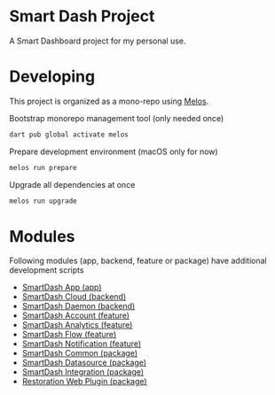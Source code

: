# Smart Dash Project

A Smart Dashboard project for my personal use.

# Developing

This project is organized as a mono-repo using [Melos](https://pub.dev/packages/melos).

Bootstrap monorepo management tool (only needed once)
```bash
dart pub global activate melos
```

Prepare development environment (macOS only for now)
```bash
melos run prepare
```

Upgrade all dependencies at once
```bash
melos run upgrade
```

# Modules
Following modules (app, backend, feature or package) have additional development scripts

* [SmartDash App (app)](apps/smart_dash/README.md)
* [SmartDash Cloud (backend)](backends/smart_dash_cloud/README.md)
* [SmartDash Daemon (backend)](backends/smart_dash_daemon/README.md)
* [SmartDash Account (feature)](features/smart_dash_account/README.md)
* [SmartDash Analytics (feature)](features/smart_dash_analytics/README.md)
* [SmartDash Flow (feature)](features/smart_dash_flow/README.md)
* [SmartDash Notification (feature)](features/smart_dash_notification/README.md)
* [SmartDash Common (package)](packages/smart_dash_common/README.md)
* [SmartDash Datasource (package)](packages/smart_dash_datasource/README.md)
* [SmartDash Integration (package)](packages/smart_dash_integration/README.md)
* [Restoration Web Plugin (package)](packages/restoration_web_plugin/README.md)